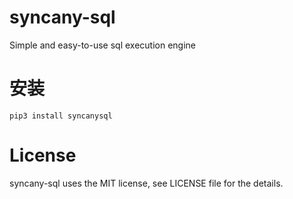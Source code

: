 # syncany-sql
Simple and easy-to-use sql execution engine

# 安装

```
pip3 install syncanysql
```

# License

syncany-sql uses the MIT license, see LICENSE file for the details.